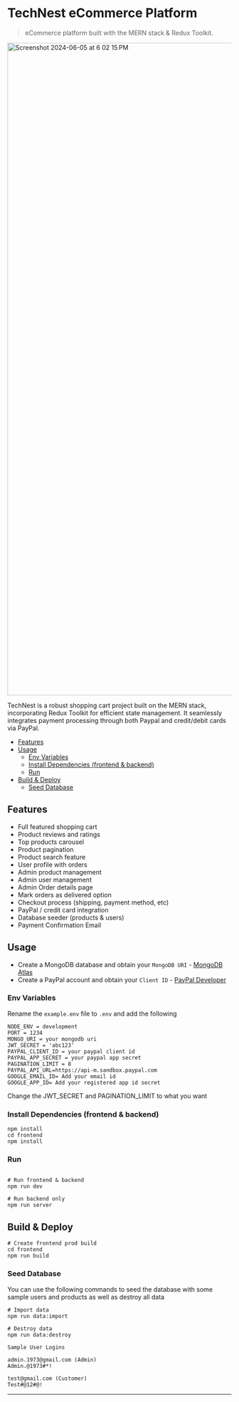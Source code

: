 # TechNest eCommerce Platform

> eCommerce platform built with the MERN stack & Redux Toolkit.

<img width="1467" alt="Screenshot 2024-06-05 at 6 02 15 PM" src="https://github.com/dinesh-05910/TechNest/assets/118653067/84fe0d44-742d-49e6-9696-512af17187d5">

TechNest is a robust shopping cart project built on the MERN stack, incorporating Redux Toolkit for efficient state management. It seamlessly integrates payment processing through both Paypal and credit/debit cards via PayPal.

<!-- toc -->

- [Features](#features)
- [Usage](#usage)
  - [Env Variables](#env-variables)
  - [Install Dependencies (frontend & backend)](#install-dependencies-frontend--backend)
  - [Run](#run)
- [Build & Deploy](#build--deploy)
  - [Seed Database](#seed-database)
 
<!-- tocstop -->

## Features

- Full featured shopping cart
- Product reviews and ratings
- Top products carousel
- Product pagination
- Product search feature
- User profile with orders
- Admin product management
- Admin user management
- Admin Order details page
- Mark orders as delivered option
- Checkout process (shipping, payment method, etc)
- PayPal / credit card integration
- Database seeder (products & users)
- Payment Confirmation Email

## Usage

- Create a MongoDB database and obtain your `MongoDB URI` - [MongoDB Atlas](https://www.mongodb.com/cloud/atlas/register)
- Create a PayPal account and obtain your `Client ID` - [PayPal Developer](https://developer.paypal.com/)

### Env Variables

Rename the `example.env` file to `.env` and add the following

```
NODE_ENV = development
PORT = 1234
MONGO_URI = your mongodb uri
JWT_SECRET = 'abc123'
PAYPAL_CLIENT_ID = your paypal client id
PAYPAL_APP_SECRET = your paypal app secret
PAGINATION_LIMIT = 8
PAYPAL_API_URL=https://api-m.sandbox.paypal.com
GOOGLE_EMAIL_ID= Add your email id
GOOGLE_APP_ID= Add your registered app id secret
```

Change the JWT_SECRET and PAGINATION_LIMIT to what you want

### Install Dependencies (frontend & backend)

```
npm install
cd frontend
npm install
```

### Run

```

# Run frontend & backend 
npm run dev

# Run backend only
npm run server
```

## Build & Deploy

```
# Create frontend prod build
cd frontend
npm run build
```

### Seed Database

You can use the following commands to seed the database with some sample users and products as well as destroy all data

```
# Import data
npm run data:import

# Destroy data
npm run data:destroy
```

```
Sample User Logins

admin.1973@gmail.com (Admin)
Admin.@1973#*!

test@gmail.com (Customer)
Test#@12#@!
```

---
